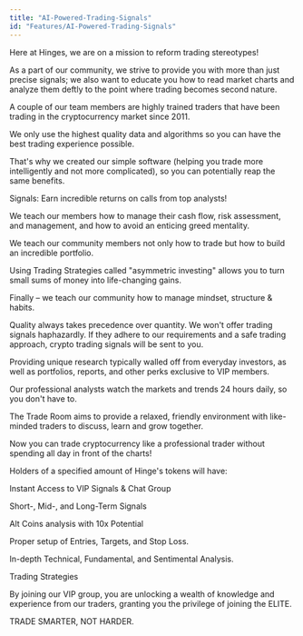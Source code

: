 ```yaml
---
title: "AI-Powered-Trading-Signals"
id: "Features/AI-Powered-Trading-Signals" 
---
```



Here at Hinges, we are on a mission to reform trading stereotypes! 

As a part of our community, we strive to provide you with more than just precise signals; we also want to educate you how to read market charts and analyze them deftly to the point where trading becomes second nature.

A couple of our team members are highly trained traders that have been trading in the cryptocurrency market since 2011.

 

We only use the highest quality data and algorithms so you can have the best trading experience possible.

That's why we created our simple software (helping you trade more intelligently and not more complicated), so you can potentially reap the same benefits.

 

Signals: Earn incredible returns on calls from top analysts!

We teach our members how to manage their cash flow, risk assessment, and management, and how to avoid an enticing greed mentality.

We teach our community members not only how to trade but how to build an incredible portfolio.

Using Trading Strategies called "asymmetric investing" allows you to turn small sums of money into life-changing gains.

Finally – we teach our community how to manage mindset, structure & habits.

 

Quality always takes precedence over quantity. We won't offer trading signals haphazardly. If they adhere to our requirements and a safe trading approach, crypto trading signals will be sent to you.

Providing unique research typically walled off from everyday investors, as well as portfolios, reports, and other perks exclusive to VIP members.

 

Our professional analysts watch the markets and trends 24 hours daily, so you don't have to.

The Trade Room aims to provide a relaxed, friendly environment with like-minded traders to discuss, learn and grow together.

Now you can trade cryptocurrency like a professional trader without spending all day in front of the charts!

 

Holders of a specified amount of Hinge's tokens will have:

Instant Access to VIP Signals & Chat Group

Short-, Mid-, and Long-Term Signals

Alt Coins analysis with 10x Potential

Proper setup of Entries, Targets, and Stop Loss.

In-depth Technical, Fundamental, and Sentimental Analysis.

Trading Strategies

 

By joining our VIP group, you are unlocking a wealth of knowledge and experience from our traders, granting you the privilege of joining the ELITE.

TRADE SMARTER, NOT HARDER. 